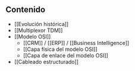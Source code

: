 ## Contenido

- [[Evolución histórica]]
- [[Multiplexor TDM]]
- [[Modelo OSI]]
	- [[CRM]] / [[ERP]] / [[Business Intelligence]]
	- [[Capa física del modelo OSI]]
	- [[Capa de enlace del modelo OSI]]
- [[Cableado estructurado]]